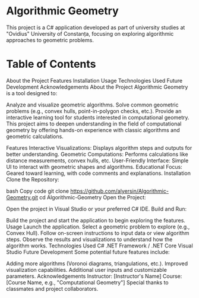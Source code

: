 # Algorithmic Geometry

This project is a C# application developed as part of university studies at "Ovidius" University of Constanța, focusing on exploring algorithmic approaches to geometric problems.

# Table of Contents

About the Project
Features
Installation
Usage
Technologies Used
Future Development
Acknowledgements
About the Project
Algorithmic Geometry is a tool designed to:

Analyze and visualize geometric algorithms.
Solve common geometric problems (e.g., convex hulls, point-in-polygon checks, etc.).
Provide an interactive learning tool for students interested in computational geometry.
This project aims to deepen understanding in the field of computational geometry by offering hands-on experience with classic algorithms and geometric calculations.

Features
Interactive Visualizations: Displays algorithm steps and outputs for better understanding.
Geometric Computations: Performs calculations like distance measurements, convex hulls, etc.
User-Friendly Interface: Simple UI to interact with geometric shapes and algorithms.
Educational Focus: Geared toward learning, with code comments and explanations.
Installation
Clone the Repository:

bash
Copy code
git clone https://github.com/alyersin/Algorithmic-Geometry.git
cd Algorithmic-Geometry
Open the Project:

Open the project in Visual Studio or your preferred C# IDE.
Build and Run:

Build the project and start the application to begin exploring the features.
Usage
Launch the application.
Select a geometric problem to explore (e.g., Convex Hull).
Follow on-screen instructions to input data or view algorithm steps.
Observe the results and visualizations to understand how the algorithm works.
Technologies Used
C#
.NET Framework / .NET Core
Visual Studio
Future Development
Some potential future features include:

Adding more algorithms (Voronoi diagrams, triangulations, etc.).
Improved visualization capabilities.
Additional user inputs and customizable parameters.
Acknowledgements
Instructor: [Instructor's Name]
Course: [Course Name, e.g., "Computational Geometry"]
Special thanks to classmates and project collaborators.
